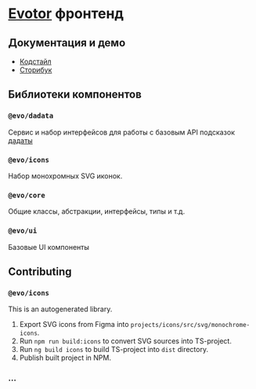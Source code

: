 # [Evotor](https://evotor.ru) фронтенд

## Документация и демо

* [Кодстайл](https://evotor.github.io/evo-frontend/?page=/codestyle/)
* [Сторибук](https://evotor.github.io/evo-frontend/)

## Библиотеки компонентов

### `@evo/dadata`

Сервис и набор интерфейсов для работы с базовым API подсказок [дадаты](https://dadata.ru)

### `@evo/icons`

Набор монохромных SVG иконок.

### `@evo/core`

Общие классы, абстракции, интерфейсы, типы и т.д.

### `@evo/ui`

Базовые UI компоненты

## Contributing

### `@evo/icons`

This is an autogenerated library.

1. Export SVG icons from Figma into `projects/icons/src/svg/monochrome-icons`.
2. Run `npm run build:icons` to convert SVG sources into TS-project.
3. Run `ng build icons` to build TS-project into `dist` directory.
4. Publish built project in NPM. 

### ...
